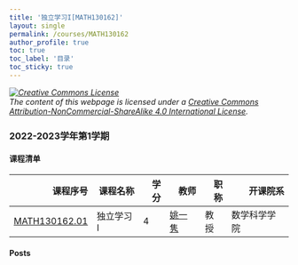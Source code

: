 ```yaml
---
title: '独立学习I[MATH130162]'
layout: single
permalink: /courses/MATH130162
author_profile: true
toc: true
toc_label: '目录'
toc_sticky: true
---
```



<div class='notice--warning'>
	<p><i><a rel='license' href='http://creativecommons.org/licenses/by-nc-sa/4.0/'><img alt='Creative Commons License' style='border-width:0' src='https://i.creativecommons.org/l/by-nc-sa/4.0/88x31.png' /></a><br /> The content of this webpage is licensed under a <a rel='license' href='http://creativecommons.org/licenses/by-nc-sa/4.0/'>Creative Commons Attribution-NonCommercial-ShareAlike 4.0 International License</a>.</i></p>
</div>

### 2022-2023学年第1学期


#### 课程清单

<div style='text-align: center;' id='MATH130162_2223F'> <table id='MATH130162_2223F_table'>
  <thead>
    <tr style="text-align: right;">
      <th>课程序号</th>
      <th>课程名称</th>
      <th>学分</th>
      <th>教师</th>
      <th>职称</th>
      <th>开课院系</th>
    </tr>
  </thead>
  <tbody>
    <tr>
      <td><a href='https://fdu-math.github.io/courses/class-id/MATH130162-01'>MATH130162.01</a></td>
      <td>独立学习I</td>
      <td>4</td>
      <td><a href='https://fdu-math.github.io/teachers/姚一隽'>姚一隽</a></td>
      <td>教授</td>
      <td>数学科学学院</td>
    </tr>
  </tbody>
</table></div>

#### Posts

